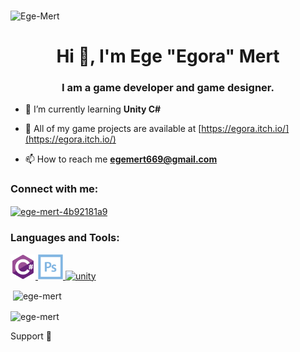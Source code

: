<div style="text-align: center;">
  <img src="https://www.rivellomultimediaconsulting.com/wp-content/uploads/2013/07/unity_intro_banner_v1.png" alt="game developer" style="max-width: 100%; height: auto; clip-path: inset(150px 0);">
</div>


<p align="left"> <img src="https://komarev.com/ghpvc/?username=Ege-Mert&label=Profile%20views&color=0e75b6&style=flat" alt="Ege-Mert" /> </p>

<h1 align="center">Hi 👋, I'm Ege "Egora" Mert</h1>
<h3 align="center">I am a game developer and game designer.</h3>





- 🌱 I’m currently learning **Unity C#**

- 👾 All of my game projects are available at [https://egora.itch.io/](https://egora.itch.io/)

- 📫 How to reach me **egemert669@gmail.com**

<h3 align="left">Connect with me:</h3>
<p align="left">
<a href="https://www.linkedin.com/in/ege-mert-4b92181a9/" target="blank"><img align="center" src="https://raw.githubusercontent.com/rahuldkjain/github-profile-readme-generator/master/src/images/icons/Social/linked-in-alt.svg" alt="ege-mert-4b92181a9" height="30" width="40" /></a>
</p>
<h3 align="left">Languages and Tools:</h3>
<p align="left"> <a href="https://www.w3schools.com/cs/" target="_blank" rel="noreferrer"> <img src="https://raw.githubusercontent.com/devicons/devicon/master/icons/csharp/csharp-original.svg" alt="csharp" width="40" height="40"/> </a> <a href="https://www.photoshop.com/en" target="_blank" rel="noreferrer"> <img src="https://raw.githubusercontent.com/devicons/devicon/master/icons/photoshop/photoshop-line.svg" alt="photoshop" width="40" height="40"/> </a> <a href="https://unity.com/" target="_blank" rel="noreferrer"> <img src="https://www.vectorlogo.zone/logos/unity3d/unity3d-icon.svg" alt="unity" width="40" height="40"/> </a> </p>

<p>&nbsp;<img align="center" src="https://github-readme-stats.vercel.app/api?username=ege-mert&show_icons=true&theme=tokyonight&locale=en" alt="ege-mert" /></p>

<p><img align="center" src="https://github-readme-streak-stats.herokuapp.com/?user=ege-mert&theme=dark" alt="ege-mert" /></p>

Support 🙏
